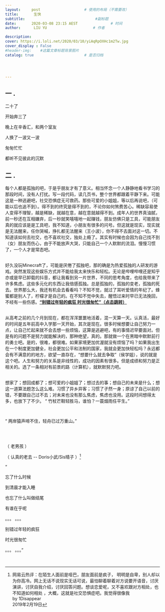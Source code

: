 ```yaml
---
layout:     post   				    # 使用的布局（不需要改）
title:       生快 
subtitle:    							 #副标题
date:       2020-03-08 23:15 AEST 				# 时间
author:      LIU YU						# 作者

description: 
cover: https://i.loli.net/2020/03/10/yiAqRpOXHc1m2Tw.jpg
cover_display : False
#header-img:  	#这篇文章标题背景图片
catalog: true 						# 是否归档




---
```




## 一 .



二十了

开始奔三了

晚上在辛香汇，和两个室友

人换了一波又一波

匆匆忙忙

都听不见彼此的沉默



## 二 .

每个人都是孤独的吧，于是乎朋友才有了意义。相当怀念一个人静静地看书学习的那段时间，没有人打扰。写一段代码，读几页书，整个世界都跟着平静下来。可能这是一种逃避吧，社交恐惧症无可救药。那些可爱的小姐姐，等以后再说吧，（可能以后也追不到）。得不到的终究是得不到的，不论你如何煞费苦心。稀缺容易使人变得不理智，越是稀缺，就越在意，越在意就越得不到。成年人的世界真油腻，前一秒还在互相嫌弃，后一秒就笑嘻嘻地一起赚钱，朋友仿佛只是工具，可能朋友真的就应该是是工具吧，我不知道，小朋友有很多的问号。但这就是现实，现实就是无法醒来，任你哭喊，挣扎都无法醒来（王小波），你不得不去面对这一切。不知道该如何去社交，也不喜欢社交，独处上瘾了。其实有时候也会因为自己找不到（女）朋友而伤心，由于不能放声大哭，只能自己一个人默默的流泪。慢慢习惯了，一个人才是常态吧。

<br>好久没玩Minecraft了，可能是厌倦了孤独吧，那的确是为热爱孤独的人研发的游戏。突然发现这些娱乐方式并不能给我太来快乐和轻松。无论是哔哩哔哩还是知乎亦或是早已卸载的抖音，都让我看到另一片世界，不同的思考角度，也给我带来了许多焦虑。这些多元化的东西让我倍感孤独。总是孤独的，孤独的变老，孤独的死去。世界那么大，我还有机会去看看吗？不知不觉，就过了耳听爱情的年纪了。蜂蜜都是别人了，柠檬才是自己的。在不知不觉中失去，醒悟过来时早已无法挽回，不经有一些伤感。[**“别错过年轻的疯狂 时光很匆忙”（点击跳转）**](https://www.bilibili.com/video/av93784707?t=5)

<br>从高考之前的几个月到现在，都在浑浑噩噩地活着，混一天算一天。认真活，最好的时间是五年前高中入学那一天开始，其次是现在。很多时候想要让自己努力一点，让自己忙起来就不会去想一些烦恼，这算是逃避吧，有的事情迟早要面对。但是有的问题不是努力就能解决的，那种绝望，真的。那就做一个在黑暗中默默前行的勇士吧。是的，很难，都很难。如果家境更加优渥就没有烦恼了吗？如果我出生在一个制度更加健全，社会更加公平和法制的国家，我就会更加快轻松吗？永远都会有不满意的的地方，欲望一直存在，“想要什么就去争取”（侯学姐），说的就是这个吧。人生和努力的关系是非线性的，成功的因素有很多。但是成绩和努力是正相关的。选了一条相对有前景的路（计算机），就默默努力吧。

<br>想家了；想回成都了；想可爱的小姐姐了；想过去的事；想自己的未来是什么；想这一道算法题怎么这么难。习惯了异乡异客；习惯了孑然一身；原谅了自己以前的错，不要跟自己过不去；对未来也没有那么焦虑，焦虑也没用。这段时间想得太多，也放下了不少。 “ 竹杖芒鞋轻胜马，谁怕？一蓑烟雨任平生。”

<br>

“ 两岸猿声啼不住，轻舟已过万重山。”

<br><br>



（ 老男孩 ）

（ 认真的老去 -- Doris小武/Sis晴子 ）[^1]

“

忘了什么时候

到清晨才能入睡

也忘了什么叫做结尾

有谁在乎呢

。。。 。。。	

别错过年轻的疯狂

时光很匆忙

。。。 。。。”



<br>

[^1]:网易云热评：在陌生人面前是哑巴，朋友面前是疯子， 明明是自卑，别人却以为你高冷。网上无话不说现实无话可说，最怕聊着聊着对方说要开语音，讨厌演讲，讨厌自我介绍，讨厌回答问题。想谈恋爱呢，又不喜欢跟对方相处，也不知道如何相处 ，大概，这就是社交恐惧症吧。我觉得很像我   <br>by 1Disappear<br>2019年2月19日

